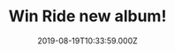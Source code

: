 ---
campaign-uuid: "c-229d4d49-2661-4c0c-b779-6632d8fdfd7b"
type: "Competition"
category: "Music"
date: "2019-08-19T10:33:59.000Z"
end-date: "2019-09-19T09:00:00.000Z"
disable-form: false
is_promoted: false
has_entry_page: true
title: "Win Ride new album!"
competition-description: "<p>Calling all Ride fans! In order to celebrate the release\
  \ of their brand new album 'This Is Not a Safe Place’, we are giving away a copy\
  \ to one lucky member to win! This new record sees the rejuvenated Oxford four piece\
  \ reunite with revered DJ, producer and remixer Erol Alkan, who was on production\
  \ duties for 2017's 'Weather Diaries’</p>\n<p>Want it? click below for a chance\
  \ to win.</p>\n"
hero-header: "Win Ride new album!"
terms-confirmation: "N/A"
banner-img: "https://assets.expresslyapp.com/asset-92fab7d0-69f5-4b53-8eb7-07feae1a8b70.jpg"
logo-left-href: "aaa.nme.com"
logo-left-image: "https://assets.expresslyapp.com/asset-4cee41e4-4472-40f5-a058-d9686bb6df00.jpg"
logo-left-title: "NME AAA"
bg-image-hero: "https://assets.expresslyapp.com/asset-4a6a2566-f139-40c5-a274-a0d0f1faedf7.jpg"
bg-image-first: "https://assets.expresslyapp.com/asset-bb96a59f-8b3d-4504-ab3c-671660a2e5ec.jpg"
section1-content: "<p>This Is Not a Safe Place' sees the rejuvenated Oxford four piece\
  \ reunite with revered DJ, producer and remixer Erol Alkan, who was on production\
  \ duties for 2017's 'Weather Diaries'. Rekindling that creative partnership has\
  \ once again seen Ride push their sound forward, as hypnotic rhythms and washes\
  \ of lush guitars come together with leftfield electronic influences. The combination\
  \ creates a sound rich in their trademark shoegaze atmosphere, whilst simultaneously\
  \ sounding fresh and creatively ambitious!</p>\n<p>Want to add it to your collection?\
  \ Enter below for a chance to win. Good luck!</p>\n"
entry-title: "Win Ride new album!"
entry-content: "<p>Enter the draw to win Ride new album by completing the form below\
  \ before 23:59 on the 19th of September 2019.</p>\n"
has-winner: true
winner-title: "CONGRATULATIONS to Bobby W. who won the brand new album from Ride!"
winner-banner: "https://assets.expresslyapp.com/asset-dcf4b64f-df61-4e18-87f6-8dbfc9651bbf.jpg"
prize-description: "Ride new album"
special-conditions: "Multiple entries are allowed up to one every day.\r\n\r\nThis\
  \ competition is also available on: http://club.expressly.io/competitons/this-is-not-a-safe-place-cd"
country-restrictions:
- "GB"
---